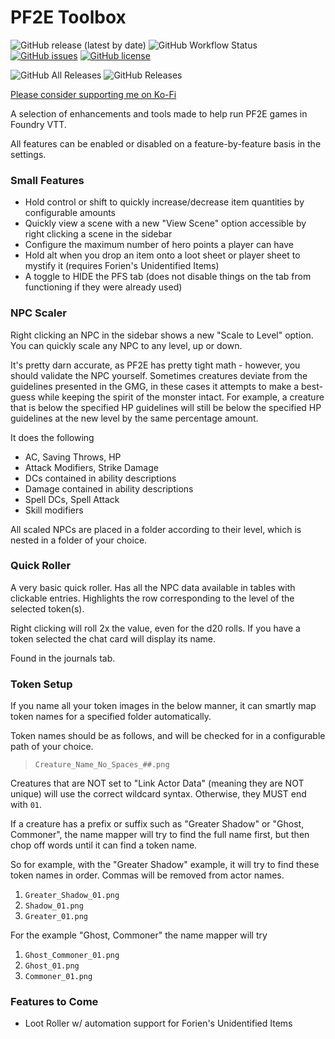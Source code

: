 # PF2E Toolbox
![GitHub release (latest by date)](https://img.shields.io/github/v/release/DJPhoenix719/FVTT-PF2EToolbox)
![GitHub Workflow Status](https://img.shields.io/github/workflow/status/Djphoenix719/FVTT-PF2EToolbox/Release%20Module)
[![GitHub issues](https://img.shields.io/github/issues/Djphoenix719/FVTT-PF2EToolbox)](https://github.com/Djphoenix719/FVTT-PF2EToolbox/issues)
[![GitHub license](https://img.shields.io/github/license/Djphoenix719/FVTT-PF2EToolbox)](https://github.com/Djphoenix719/FVTT-PF2EToolbox/blob/master/LICENSE)

![GitHub All Releases](https://img.shields.io/github/downloads/Djphoenix719/FVTT-PF2EToolbox/total)
![GitHub Releases](https://img.shields.io/github/downloads/Djphoenix719/FVTT-PF2EToolbox/latest/total)

[Please consider supporting me on Ko-Fi](https://ko-fi.com/djsmods)

A selection of enhancements and tools made to help run PF2E games in Foundry VTT.

All features can be enabled or disabled on a feature-by-feature basis in the settings.



### Small Features
- Hold control or shift to quickly increase/decrease item quantities by configurable amounts
- Quickly view a scene with a new "View Scene" option accessible by right clicking a scene in the sidebar
- Configure the maximum number of hero points a player can have
- Hold alt when you drop an item onto a loot sheet or player sheet to mystify it (requires Forien's Unidentified Items)
- A toggle to HIDE the PFS tab (does not disable things on the tab from functioning if they were already used)

### NPC Scaler
Right clicking an NPC in the sidebar shows a new "Scale to Level" option. You can quickly scale any NPC to any level, up or down.

It's pretty darn accurate, as PF2E has pretty tight math - however, you should validate the NPC yourself. Sometimes creatures deviate from the guidelines presented in the GMG, in these cases it attempts to make a best-guess while keeping the spirit of the monster intact. For example, a creature that is below the specified HP guidelines will still be below the specified HP guidelines at the new level by the same percentage amount.

It does the following
- AC, Saving Throws, HP
- Attack Modifiers, Strike Damage
- DCs contained in ability descriptions
- Damage contained in ability descriptions
- Spell DCs, Spell Attack
- Skill modifiers

All scaled NPCs are placed in a folder according to their level, which is nested in a folder of your choice.

### Quick Roller
A very basic quick roller. Has all the NPC data available in tables with clickable entries. Highlights the row corresponding to the level of the selected token(s).

Right clicking will roll 2x the value, even for the d20 rolls. If you have a token selected the chat card will display its name.

Found in the journals tab. 

### Token Setup
If you name all your token images in the below manner, it can smartly map token names for a specified folder automatically.

Token names should be as follows, and will be checked for in a configurable path of your choice.

> `Creature_Name_No_Spaces_##.png`

Creatures that are NOT set to "Link Actor Data" (meaning they are NOT unique) will use the correct wildcard syntax. Otherwise, they MUST end with `01`.

If a creature has a prefix or suffix such as "Greater Shadow" or "Ghost, Commoner", the name mapper will try to find the full name first, but then chop off words until it can find a token name.

So for example, with the "Greater Shadow" example, it will try to find these token names in order. Commas will be removed from actor names.

1. `Greater_Shadow_01.png`
2. `Shadow_01.png`
3. `Greater_01.png`

For the example "Ghost, Commoner" the name mapper will try

1. `Ghost_Commoner_01.png`
2. `Ghost_01.png`
2. `Commoner_01.png`

### Features to Come
- Loot Roller w/ automation support for Forien's Unidentified Items

